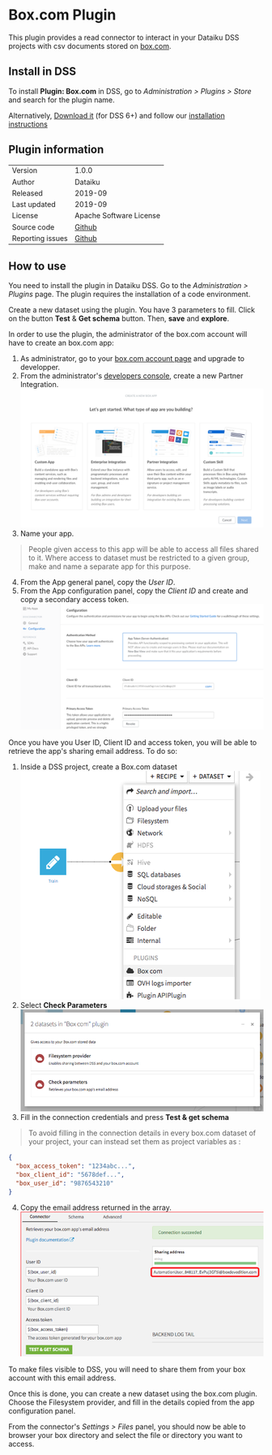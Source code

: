 # Box.com Plugin
This plugin provides a read connector to interact in your Dataiku DSS projects with csv documents stored on [box.com](https://www.box.com).

## Install in DSS
To install **Plugin: Box.com** in DSS, go to *Administration > Plugins > Store* and search for the plugin name.

Alternatively, [Download it]() (for DSS 6+) and follow our [installation instructions](https://doc.dataiku.com/dss/latest/plugins/installing.html)

## Plugin information

|   |   |
|---|---|
| Version  | 1.0.0 |
| Author  | Dataiku |
| Released  | 2019-09 |
| Last updated  | 2019-09 |
| License  | Apache Software License |
| Source code  | [Github](https://github.com/dataiku/dataiku-contrib/tree/master/googlesheets) |
| Reporting issues  | [Github](https://github.com/dataiku/dataiku-contrib/issues) |

## How to use

You need to install the plugin in Dataiku DSS. Go to the *Administration > Plugins* page. The plugin requires the installation of a code environment.

Create a new dataset using the plugin. You have 3 parameters to fill. Click on the button **Test** & **Get schema** button. Then, **save** and **explore**.

In order to use the plugin, the administrator of the box.com account will have to create an box.com app: 

1. As administrator, go to your [box.com account page](https://app.box.com/account) and upgrade to developper.
2. From the administrator's [developers console](https://app.box.com/developers/console), create a new Partner Integration.
![](images/select_app_type.png)
3. Name your app.
> People given access to this app will be able to access all files shared to it. Where access to dataset must be restricted to a given group, make and name a separate app for this purpose.
4. From the App general panel, copy the *User ID*.
5. From the App configuration panel, copy the *Client ID* and create and copy a secondary access token.
![](images/app_config.png)

Once you have you User ID, Client ID and access token, you will be able to retrieve the app's sharing email address. To do so:
1. Inside a DSS project, create a Box.com dataset
![](images/create_dataset.png)
2. Select **Check Parameters**
![](images/plugin.png)
3. Fill in the connection credentials and press **Test & get schema**
> To avoid filling in the connection details in every box.com dataset of your project, your can instead set them as project variables as :
```json
{
  "box_access_token": "1234abc...",
  "box_client_id": "5678def...",
  "box_user_id": "9876543210"
}
```
4. Copy the email address returned in the array.
![](images/sharing_email_address.png)

To make files visible to DSS, you will need to share them from your box account with this email address.

Once this is done, you can create a new dataset using the box.com plugin. Choose the Filesystem provider, and fill in the details copied from the app configuration panel.

From the connector's *Settings > Files* panel, you should now be able to browser your box directory and select the file or directory you want to access.

